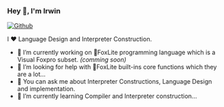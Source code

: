 ### Hey 👋, I'm Irwin

[![Github](https://img.shields.io/github/followers/Irwin1985?label=Follow&style=social)](https://github.com/Irwin1985)

I ❤ Language Design and Interpreter Construction.

- 🔭 I’m currently working on 🦊FoxLite programming language which is a Visual Foxpro subset. _(comming soon)_
- 🤔 I’m looking for help with 🦊FoxLite built-ins core functions which they are a lot...
- 💬 You can ask me about Interpreter Constructions, Language Design and implementation.
- 🌱 I’m currently learning Compiler and Interpreter construction...
